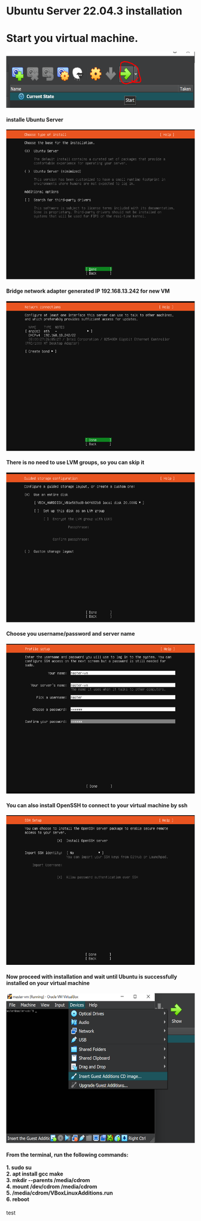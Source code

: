 # Ubuntu Server 22.04.3 installation

# Start you virtual machine.
<img src="images/Screenshot_12.png" width="600" height="150">

<h4>installe Ubuntu Server</h4>
<img src="images/Screenshot_2.png" width="700" height="400">

<h4>Bridge network adapter generated IP 192.168.13.242 for new VM</h4>
<img src="images/Screenshot_3.png" width="700" height="400">

<h4>There is no need to use LVM groups, so you can skip it</h4>
<img src="images/Screenshot_4.png" width="700" height="400">

<h4>Choose you username/password and server name</h4>
<img src="images/Screenshot_5.png" width="700" height="400">

<h4>You can also install OpenSSH to connect to your virtual machine by ssh</h4>
<img src="images/Screenshot_6.png" width="700" height="400">

<h4>Now proceed with installation and wait until Ubuntu is successfully installed on your virtual machine<h4>
<img src="images/Screenshot_11.png" width="700" height="400">


<h4>From the terminal, run the following commands:<br>
<br>
 1. sudo su<br>
 2. apt install gcc make<br>
 3. mkdir --parents /media/cdrom<br>
 4. mount /dev/cdrom /media/cdrom<br>
 5. /media/cdrom/VBoxLinuxAdditions.run<br>
 6. reboot</h4>

 test

